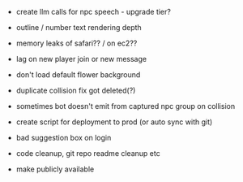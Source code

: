 - create llm calls for npc speech - upgrade tier?
- outline / number text rendering depth
- memory leaks of safari?? / on ec2??

- lag on new player join or new message
- don't load default flower background
- duplicate collision fix got deleted(?)
- sometimes bot doesn't emit from captured npc group on collision
- create script for deployment to prod (or auto sync with git)
- bad suggestion box on login

- code cleanup, git repo readme cleanup etc
- make publicly available